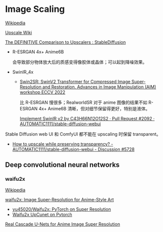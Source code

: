 # Image Scaling
[Wikipedia](https://en.wikipedia.org/wiki/Image_scaling)

[Upscale Wiki](https://upscale.wiki/wiki/Main_Page)

[The DEFINITIVE Comparison to Upscalers : StableDiffusion](https://www.reddit.com/r/StableDiffusion/comments/y2mrc2/the_definitive_comparison_to_upscalers/)

- R-ESRGAN 4x+ Anime6B

  会导致部分物体放大后的质感变得像胶体或晶体；可以起到降噪效果。
  
- SwinIR_4x
  - [Swin2SR: SwinV2 Transformer for Compressed Image Super-Resolution and Restoration. Advances in Image Manipulation (AIM) workshop ECCV 2022](https://github.com/mv-lab/swin2sr)

    比 R-ESRGAN 慢很多；RealworldSR 对于 anime 图像的结果不如 R-ESRGAN 4x+ Anime6B 清晰，但对细节保留得更好，特别是液体。
  
    [Implement SwinIR v2 by C43H66N12O12S2 · Pull Request #2092 · AUTOMATIC1111/stable-diffusion-webui](https://github.com/AUTOMATIC1111/stable-diffusion-webui/pull/2092)

Stable Diffusion web UI 和 ComfyUI 都不能在 upscaling 时保留 transparent。
- [How to upscale while preserving transparency? - AUTOMATIC1111/stable-diffusion-webui - Discussion #5728](https://github.com/AUTOMATIC1111/stable-diffusion-webui/discussions/5728)

## Deep convolutional neural networks
### waifu2x
[Wikipedia](https://en.wikipedia.org/wiki/Waifu2x)

[waifu2x: Image Super-Resolution for Anime-Style Art](https://github.com/nagadomi/waifu2x)
- [yu45020/Waifu2x: PyTorch on Super Resolution](https://github.com/yu45020/Waifu2x)
- [Waifu2x UpCunet on Pytorch](https://github.com/antonpaquin/waifu2x-cunet-pytorch)

[Real Cascade U-Nets for Anime Image Super Resolution](https://github.com/bilibili/ailab/tree/main/Real-CUGAN)
